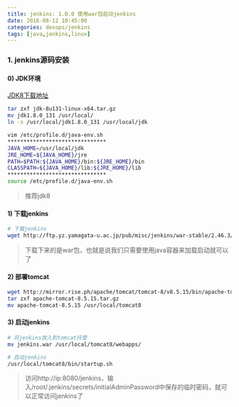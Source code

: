 ```yaml
---
title: jenkins: 1.0.0 使用war包启动jenkins
date: 2016-08-12 10:45:00
categories: devops/jenkins
tags: [java,jenkins,linux]
---
```


### 1. jenkins源码安装
#### 0) JDK环境
[JDK8下载地址](http://www.oracle.com/technetwork/java/javase/downloads/jdk8-downloads-2133151.html)
``` bash
tar zxf jdk-8u131-linux-x64.tar.gz
mv jdk1.8.0_131 /usr/local/
ln -s /usr/local/jdk1.8.0_131 /usr/local/jdk

vim /etc/profile.d/java-env.sh
*******************************
JAVA_HOME=/usr/local/jdk
JRE_HOME=${JAVA_HOME}/jre
PATH=$PATH:${JAVA_HOME}/bin:${JRE_HOME}/bin
CLASSPATH=${JAVA_HOME}/lib:${JRE_HOME}/lib
*******************************
source /etc/profile.d/java-env.sh
```
> 推荐jdk8

#### 1) 下载jenkins
``` bash
# 下载jenkins
wget http://ftp.yz.yamagata-u.ac.jp/pub/misc/jenkins/war-stable/2.46.3/jenkins.war
```
> 下载下来的是war包，也就是说我们只需要使用java容器来加载启动就可以了

#### 2) 部署tomcat
``` bash
wget http://mirror.rise.ph/apache/tomcat/tomcat-8/v8.5.15/bin/apache-tomcat-8.5.15.tar.gz
tar zxf apache-tomcat-8.5.15.tar.gz
mv apache-tomcat-8.5.15 /usr/local/tomcat8
```

#### 3) 启动jenkins
``` bash
# 将jenkins放入到tomcat托管
mv jenkins.war /usr/local/tomcat8/webapps/

# 启动jenkins
/usr/local/tomcat8/bin/startup.sh
```
> 访问http://ip:8080/jenkins，输入/root/.jenkins/secrets/initialAdminPassword中保存的临时密码，就可以正常访问jenkins了

